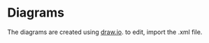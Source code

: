 # Diagrams

The diagrams are created using [draw.io](https://www.draw.io/).
to edit, import the .xml file.
